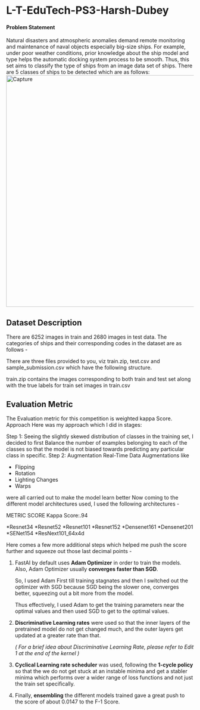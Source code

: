 # L-T-EduTech-PS3-Harsh-Dubey
#### Problem Statement
Natural disasters and atmospheric anomalies demand remote monitoring and maintenance of naval objects especially big-size ships. For example, under poor weather conditions, prior knowledge about the ship model and type helps the automatic docking system process to be smooth. Thus, this set aims to classify the type of ships from an image data set of ships.
There are 5 classes of ships to be detected which are as follows:
<img width="622" alt="Capture" src="https://user-images.githubusercontent.com/37707687/59141322-6572d600-89c8-11e9-990f-8b7ace8e2582.PNG">

## Dataset Description
There are 6252 images in train and 2680 images in test data. The categories of ships and their corresponding codes in the dataset are as follows -

There are three files provided to you, viz train.zip, test.csv and sample_submission.csv which have the following structure.

train.zip contains the images corresponding to both train and test set along with the true labels for train set images in train.csv
## Evaluation Metric
The Evaluation metric for this competition is weighted kappa Score.
Approach
Here was my approach which I did in stages:



Step 1:
Seeing the slightly skewed distribution of classes in the training set, I decided to first Balance the number of examples belonging to each of the classes so that the model is not biased towards predicting any particular class in specific.
Step 2:
Augmentation
Real-Time Data Augmentations like 
* Flipping
* Rotation
* Lighting Changes
* Warps

were all carried out to make the model learn better
Now coming to the different model architectures used, I used the following architectures -


METRIC SCORE
Kappa Score:.94

*Resnet34
*Resnet52
*Resnet101
*Resnet152
*Densenet161
*Densenet201
*SENet154
*ResNext101_64x4d



Here comes a few more additional steps which helped me push the score further and squeeze out those last decimal points - 

1. FastAI by default uses **Adam Optimizer** in order to train the models. 
   Also, Adam Optimizer usually **converges faster than SGD**.
   
   So, I used Adam First till training stagnates and then I switched out the optimizer with SGD because SGD    being the slower one, converges better, squeezing out a bit more from the model.
   
   Thus effectively, I used Adam to get the training parameters near the optimal values and then used SGD to get to the optimal values.
   
   
2.  **Discriminative Learning rates** were used so that the inner layers of the pretrained model do not get changed much, and the outer layers get updated at a greater rate than that.

    *( For a brief idea about Discriminative Learning Rate, please refer to Edit 1 at the end of the kernel )*
    

3. **Cyclical Learning rate scheduler** was used, following the **1-cycle policy** so that the we do not get stuck at an instable minima and get a stabler minima which performs over a wider range of loss functions and not just the train set specifically.

  
   
   
4. Finally, **ensembling** the different models trained gave a great push to the score of about 0.0147 to the F-1 Score.

    

